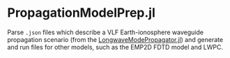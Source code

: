 # PropagationModelPrep.jl

Parse `.json` files which describe a VLF Earth-ionosphere waveguide propagation scenario (from the [LongwaveModePropagator.jl](https://github.com/fgasdia/LongwaveModePropagator.jl)) and generate and run files for other models, such as the EMP2D FDTD model and LWPC.
